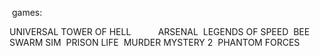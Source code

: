 ‏‏‎ ‎games:

‏‏UNIVERSAL
‏‏TOWER OF HELL
‏‏‎ ‎‏‏‎ ‎‏‏‎ ‎‏‏‎ ‎‏‏‎ ‎‏‏‎ ‎‏‏‎ ‎‏‏‎ ‎‏‏‎ ‎‏‏‎ ‎‏ARSENAL
‏‏‎ ‎‏LEGENDS OF SPEED
‏‏‎ ‎‏BEE SWARM SIM
‏‏‎ ‎‏PRISON LIFE
‏‏‎ ‎‏MURDER MYSTERY 2
‏‏‎ ‎‏PHANTOM FORCES
